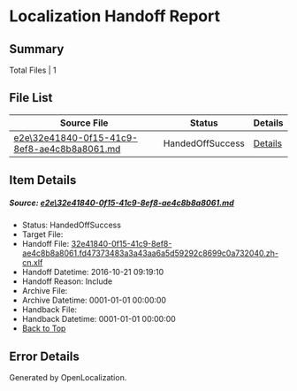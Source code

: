 # <a name='report-top'></a> Localization Handoff Report

## Summary
 Total Files | 1

## File List
 Source File | Status | Details 
 ----------- | ------ | ------- 
 [e2e\32e41840-0f15-41c9-8ef8-ae4c8b8a8061.md](https://github.com/OpenLocalizationTestOrg/ol-test0/blob/f63cee44191d4baed7189f5536d2b6e290aee77a/e2e/32e41840-0f15-41c9-8ef8-ae4c8b8a8061.md) | HandedOffSuccess | [Details](#8d1a5826be3923f022657a25c244bdec797015d32)

## Item Details
##### <a name='8d1a5826be3923f022657a25c244bdec797015d32'></a> Source: [e2e\32e41840-0f15-41c9-8ef8-ae4c8b8a8061.md](https://github.com/OpenLocalizationTestOrg/ol-test0/blob/f63cee44191d4baed7189f5536d2b6e290aee77a/e2e/32e41840-0f15-41c9-8ef8-ae4c8b8a8061.md)
* Status: HandedOffSuccess
* Target File: 
* Handoff File: [32e41840-0f15-41c9-8ef8-ae4c8b8a8061.fd47373483a3a43aa6a5d59292c8699c0a732040.zh-cn.xlf](https://github.com/OpenLocalizationTestOrg/ol-test0-handoff/blob/b3999132cfce586697b5f8e5b826d4832d74f839/ol-handoff/OpenLocalizationTestOrg/ol-test0-zhcn/shujia/ht/32e41840-0f15-41c9-8ef8-ae4c8b8a8061.fd47373483a3a43aa6a5d59292c8699c0a732040.zh-cn.xlf)
* Handoff Datetime: 2016-10-21 09:19:10
* Handoff Reason: Include
* Archive File: 
* Archive Datetime: 0001-01-01 00:00:00
* Handback File: 
* Handback Datetime: 0001-01-01 00:00:00
* [Back to Top](#report-top)


## Error Details

Generated by OpenLocalization.

